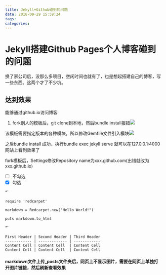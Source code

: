 ```yaml
---
title: Jekyll+Github碰到的问题
date: 2018-09-29 15:59:24
tags:
categories:
---
```


# Jekyll搭建Github Pages个人博客碰到的问题

换了家公司后，没那么多项目，空闲时间也就有了，也是想起搭建自己的博客，写一些东西。这两个才了不少坑。

## 达到效果

能够通过github.io访问博客

1. fork别人的模板后，git clone到本地，然后bundle install报错![](https://i.imgur.com/WJ0G609.png)

该模板需要指定版本的各种模块，所以修改Gemfile文件引入模块![](https://i.imgur.com/zdMVvY5.png)

之后bundle install 成功，执行bundle exec jekyll serve 就可以在127.0.0.1:4000网站上看到效果了



fork模板后，Settings修改Repository name为xxx.github.com(出错就改为xxx.github.io)

- [ ] 不勾选
- [x] 勾选

 “`

	require 'redcarpet'

	markdown = Redcarpet.new("Hello World!")

	puts markdown.to_html
 “` 

	First Header | Second Header | Third Header
	------------ | ------------- | ------------
	Content Cell | Content Cell  | Content Cell
	Content Cell | Content Cell  | Content Cell

#### markdown文件上传_posts文件夹后，网页上不显示图片，需要在网页上单独打开图片链接，然后刷新查看效果